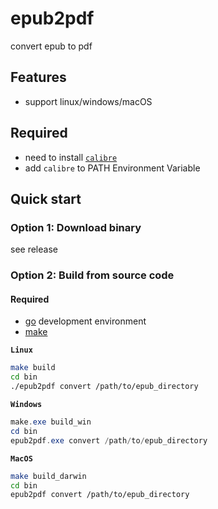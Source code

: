 # epub2pdf
convert epub to pdf

## Features

- support linux/windows/macOS

## Required
- need to install [`calibre`](https://calibre-ebook.com/download)
- add `calibre` to PATH Environment Variable


## Quick start
### Option 1: Download binary

see release


### Option 2: Build from source code
#### Required
- [go](https://go.dev/dl/) development environment
- [make](https://gnuwin32.sourceforge.net/packages/make.htm)

**`Linux`**
```sh
make build
cd bin
./epub2pdf convert /path/to/epub_directory
```
**`Windows`**
```powershell
make.exe build_win
cd bin
epub2pdf.exe convert /path/to/epub_directory
```
**`MacOS`**
```sh
make build_darwin
cd bin
epub2pdf convert /path/to/epub_directory
```

